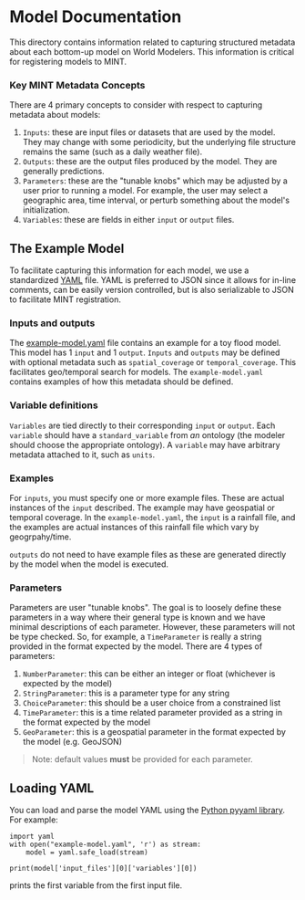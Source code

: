 # Model Documentation

This directory contains information related to capturing structured metadata about each bottom-up model on World Modelers. This information is critical for registering models to MINT.

### Key MINT Metadata Concepts

There are 4 primary concepts to consider with respect to capturing metadata about models:

1. `Inputs`: these are input files or datasets that are used by the model. They may change with some periodicity, but the underlying file structure remains the same (such as a daily weather file).
2. `Outputs`: these are the output files produced by the model. They are generally predictions.
3. `Parameters`: these are the "tunable knobs" which may be adjusted by a user prior to running a model. For example, the user may select a geographic area, time interval, or perturb something about the model's initialization.
4. `Variables`: these are fields in either `input` or `output` files.

## The Example Model

To facilitate capturing this information for each model, we use a standardized [YAML](https://yaml.org/) file. YAML is preferred to JSON since it allows for in-line comments, can be easily version controlled, but is also serializable to JSON to facilitate MINT registration. 

### Inputs and outputs

The [example-model.yaml](https://github.com/WorldModelers/ModelService/blob/master/Model-Docs/example-model.yaml) file contains an example for a toy flood model. This model has 1 `input` and 1 `output`. `Inputs` and `outputs` may be defined with optional metadata such as `spatial_coverage` or `temporal_coverage`. This facilitates geo/temporal search for models. The `example-model.yaml` contains examples of how this metadata should be defined.

### Variable definitions

`Variables` are tied directly to their corresponding `input` or `output`. Each `variable` should have a `standard_variable` from _an_ ontology (the modeler should choose the appropriate ontology).  A `variable` may have arbitrary metadata attached to it, such as `units`. 

### Examples
For `inputs`, you must specify one or more example files. These are actual instances of the `input` described. The example may have geospatial or temporal coverage. In the `example-model.yaml`, the `input` is a rainfall file, and the examples are actual instances of this rainfall file which vary by geogrpahy/time.

`outputs` do not need to have example files as these are generated directly by the model when the model is executed.

### Parameters

Parameters are user "tunable knobs". The goal is to loosely define these parameters in a way where their general type is known and we have minimal descriptions of each parameter. However, these parameters will not be type checked. So, for example, a `TimeParameter` is really a string provided in the format expected by the model. There are 4 types of parameters:

1. `NumberParameter`: this can be either an integer or float (whichever is expected by the model)
2. `StringParameter`: this is a parameter type for any string
3. `ChoiceParameter`: this should be a user choice from a constrained list
4. `TimeParameter`: this is a time related parameter provided as a string in the format expected by the model
5. `GeoParameter`: this is a geospatial parameter in the format expected by the model (e.g. GeoJSON)

> Note: default values **must** be provided for each parameter.

## Loading YAML

You can load and parse the model YAML using the [Python pyyaml library](https://pyyaml.org/wiki/PyYAMLDocumentation). For example:

```
import yaml
with open("example-model.yaml", 'r') as stream:
    model = yaml.safe_load(stream)

print(model['input_files'][0]['variables'][0])
```

prints the first variable from the first input file.